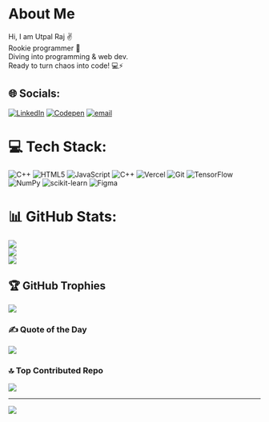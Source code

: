 # About Me 
Hi, I am Utpal Raj ✌️<br>Rookie programmer 🥸<br>Diving into programming & web dev.<br>Ready to turn chaos into code! 💻⚡


## 🌐 Socials:
[![LinkedIn](https://img.shields.io/badge/LinkedIn-%230077B5.svg?logo=linkedin&logoColor=white)](https://www.linkedin.com/in/utpalraj0916/) [![Codepen](https://img.shields.io/badge/Codepen-000000?logo=codepen&logoColor=white)](https://codepen.io/Utpal-Raj) [![email](https://img.shields.io/badge/Email-D14836?logo=gmail&logoColor=white)](mailto:utpalraj1609@gmail.com) 

# 💻 Tech Stack:
![C++](https://img.shields.io/badge/c++-%2300599C.svg?style=for-the-badge&logo=c%2B%2B&logoColor=white) ![HTML5](https://img.shields.io/badge/html5-%23E34F26.svg?style=for-the-badge&logo=html5&logoColor=white) ![JavaScript](https://img.shields.io/badge/javascript-%23323330.svg?style=for-the-badge&logo=javascript&logoColor=%23F7DF1E) ![C++](https://img.shields.io/badge/c++-%2300599C.svg?style=for-the-badge&logo=c%2B%2B&logoColor=white) ![Vercel](https://img.shields.io/badge/vercel-%23000000.svg?style=for-the-badge&logo=vercel&logoColor=white) ![Git](https://img.shields.io/badge/git-%23F05033.svg?style=for-the-badge&logo=git&logoColor=white) ![TensorFlow](https://img.shields.io/badge/TensorFlow-%23FF6F00.svg?style=for-the-badge&logo=TensorFlow&logoColor=white) ![NumPy](https://img.shields.io/badge/numpy-%23013243.svg?style=for-the-badge&logo=numpy&logoColor=white) ![scikit-learn](https://img.shields.io/badge/scikit--learn-%23F7931E.svg?style=for-the-badge&logo=scikit-learn&logoColor=white) ![Figma](https://img.shields.io/badge/figma-%23F24E1E.svg?style=for-the-badge&logo=figma&logoColor=white)
# 📊 GitHub Stats:
![](https://github-readme-stats.vercel.app/api?username=utpal16raj09&theme=github_dark&hide_border=false&include_all_commits=true&count_private=false)<br/>
![](https://github-readme-streak-stats.herokuapp.com/?user=utpal16raj09&theme=github_dark&hide_border=false)<br/>
![](https://github-readme-stats.vercel.app/api/top-langs/?username=utpal16raj09&theme=github_dark&hide_border=false&include_all_commits=true&count_private=false&layout=compact)

## 🏆 GitHub Trophies
![](https://github-profile-trophy.vercel.app/?username=utpal16raj09&theme=radical&no-frame=false&no-bg=false&margin-w=4)

### ✍️ Quote of the Day
![](https://quotes-github-readme.vercel.app/api?type=horizontal&theme=radical)

### 🔝 Top Contributed Repo
![](https://github-contributor-stats.vercel.app/api?username=utpal16raj09&limit=5&theme=dark&combine_all_yearly_contributions=true)

---
[![](https://visitcount.itsvg.in/api?id=utpal16raj09&icon=0&color=0)](https://visitcount.itsvg.in)

<!-- Proudly created with GPRM ( https://gprm.itsvg.in ) -->
